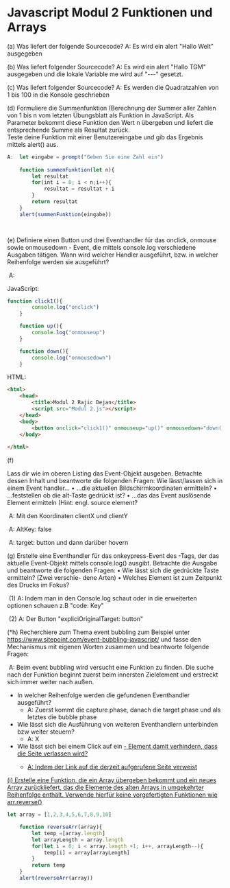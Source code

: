 # Javascript Modul 2 Funktionen und Arrays

(a) Was liefert der folgende Sourcecode?
	A: Es wird ein alert "Hallo Welt" ausgegeben

(b) Was liefert folgender Sourcecode?
	A: Es wird ein alert "Hallo TGM" ausgegeben und die lokale Variable me wird auf "---" gesetzt.

(c) Was liefert folgender Sourcecode?
	A: Es werden die Quadratzahlen von 1 bis 100 in die Konsole geschrieben

(d) Formuliere die Summenfunktion (Berechnung der Summer aller Zahlen von 1 bis n vom letzten Übungsblatt als Funktion in JavaScript.
    Als Parameter bekommt diese Funktion den Wert n übergeben und liefert die entsprechende Summe als Resultat zurück.  
    Teste deine Funktion mit einer Benutzereingabe und gib das Ergebnis mittels alert() aus.

```javascript
A:	let eingabe = prompt("Geben Sie eine Zahl ein")
	
	function summenFunktion(let n){
		let resultat
		for(int i = 0; i < n;i++){
			resultat = resultat + i
		}
		return resultat
	}
	alert(summenFunktion(eingabe))

	
```

(e) Definiere einen Button und drei Eventhandler für das onclick, onmouse sowie onmousedown - Event, die mittels console.log verschiedene Ausgaben tätigen. Wann wird welcher Handler ausgeführt, bzw. in welcher Reihenfolge werden sie ausgeführt?

​    A: 

JavaScript:

```javascript
function click1(){
        console.log("onclick")
    }

    function up(){
        console.log("onmouseup")
    }

    function down(){
        console.log("onmousedown")
    }
```

 HTML:

```html
<html>
    <head>
        <title>Modul 2 Rajic Dejan</title>
        <script src="Modul 2.js"></script>
    </head>
    <body>
        <button onclick="click1()" onmouseup="up()" onmousedown="down()">Der Magische Button mit 3 funktionen</button>
    </body>
    
</html>
```

(f)

Lass dir wie im oberen Listing das Event-Objekt ausgeben.
Betrachte dessen Inhalt und beantworte die folgenden Fragen:
Wie lässt/lassen sich in einem Event handler...
• ...die aktuellen Bildschirmkoordinaten ermitteln?
• ...feststellen ob die alt-Taste gedrückt ist?
• ...das das Event auslösende Element ermitteln (Hint: engl.
source element?

​	A: Mit den Koordinaten clientX und clientY

​	A: AltKey: false

​	A: target: button und dann darüber hovern



(g) Erstelle eine Eventhandler für das onkeypress-Event
des <body>-Tags, der das aktuelle Event-Objekt mittels
console.log() ausgibt. Betrachte die Ausgabe und beantworte
die folgenden Fragen:
• Wie lässt sich die gedrückte Taste ermitteln? (Zwei verschie-
dene Arten)
• Welches Element ist zum Zeitpunkt des Drucks im Fokus?

​	(1) A: Indem man in den Console.log schaut oder in die erweiterten optionen schauen  z.B "code: Key"

​	(2) A: Der Button "expliciOriginalTarget: button"

(*h) Recherchiere zum Thema event bubbling zum Beispiel unter https://www.sitepoint.com/event-bubbling-javascript/ und fasse den Mechanismus mit eigenen Worten zusammen und beantworte folgende Fragen:

​       A: Beim event bubbling  wird versucht eine Funktion zu finden. Die suche nach der Funktion beginnt zuerst beim innersten Zielelement und erstreckt sich 		    immer weiter nach außen.

* In welcher Reihenfolge werden die gefundenen Eventhandler ausgeführt?
  * A: Zuerst kommt die capture phase, danach die target phase und als letztes die bubble phase
* Wie lässt sich die Ausführung von weiteren Eventhandlern unterbinden bzw weiter steuern?
  * A:	X
* Wie lässt sich bei einem Click auf ein <a href="..."> - Element damit verhindern, dass die Seite verlassen wird?
  * A: Indem der Link auf die derzeit aufgerufene Seite verweist

(i) Erstelle eine Funktion, die ein Array übergeben bekommt und ein neues Array zurückliefert, das die Elemente des alten Arrays in umgekehrter Reihenfolge 	   enthält. Verwende hierfür keine vorgefertigten Funktionen wie arr.reverse()
	

```javascript
let array = [1,2,3,4,5,6,7,8,9,10]

    function reverseArr(array){
        let temp =[array.length]
        let arrayLength = array.length
        for(let i = 0; i < array.length +1; i++, arrayLength--){
            temp[i] = array[arrayLength] 
        }
        return temp
    }
    alert(reverseArr(array))
```



